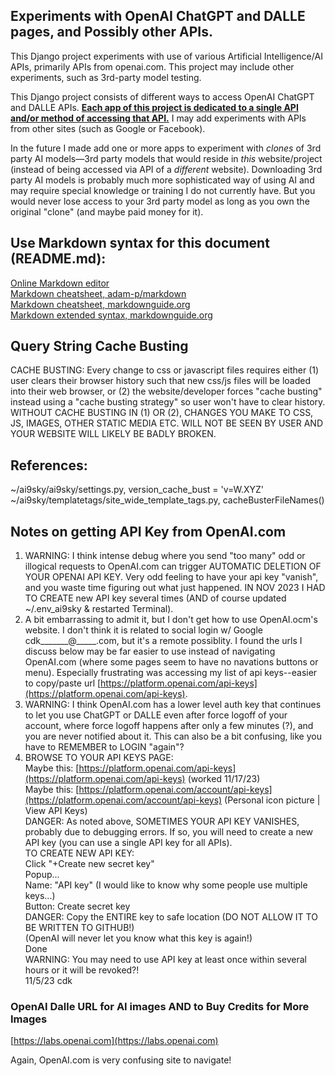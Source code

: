 ## Experiments with OpenAI ChatGPT and DALLE pages, and Possibly other APIs.

This Django project experiments with use of various Artificial Intelligence/AI APIs, primarily APIs 
from openai.com. This project may include other experiments, such as 3rd-party model testing.

This Django project consists of different ways to access OpenAI ChatGPT and DALLE APIs. <u>__Each app of 
this project is dedicated to a single API and/or method of accessing that API.__</u> I may add experiments 
with APIs from other sites (such as Google or Facebook).

In the future I made add one or more apps to experiment with *clones* of 3rd party AI models&mdash;3rd 
party models that would reside in *this* website/project (instead of being accessed via API of a 
*different* website). Downloading 3rd party AI models is probably much more sophisticated way 
of using AI and may require special knowledge or training I do not currently have. But you would never 
lose access to your 3rd party model as long as you own the original "clone" (and maybe paid money for it).

## Use Markdown syntax for this document (README.md):

[Online Markdown editor](https://stackedit.io/app#)  
[Markdown cheatsheet, adam-p/markdown](https://github.com/adam-p/markdown-here/wiki/Markdown-Cheatsheet)  
[Markdown cheatsheet, markdownguide.org](https://www.markdownguide.org/cheat-sheet/)  
[Markdown extended syntax, markdownguide.org](https://www.markdownguide.org/extended-syntax/)

## Query String Cache Busting

CACHE BUSTING: Every change to css or javascript files requires either (1) user clears their browser history such that new
css/js files will be loaded into their web browser, or (2) the website/developer forces "cache busting" instead using a "cache
busting strategy" so user won't have to clear history. WITHOUT CACHE BUSTING IN (1) OR (2), CHANGES YOU MAKE TO CSS, JS,
IMAGES, OTHER STATIC MEDIA ETC. WILL NOT BE SEEN BY USER AND YOUR WEBSITE WILL LIKELY BE BADLY BROKEN. 

## References:

~/ai9sky/ai9sky/settings.py, version_cache_bust = 'v=W.XYZ'
~/ai9sky/templatetags/site_wide_template_tags.py, cacheBusterFileNames()

## Notes on getting API Key from OpenAI.com

1. WARNING: I think intense debug where you send "too many" odd or illogical requests to OpenAI.com can 
   trigger AUTOMATIC DELETION OF YOUR OPENAI API KEY. Very odd feeling to have your api key "vanish", 
   and you waste time figuring out what just happened. IN NOV 2023 I HAD TO CREATE new API key several times 
   (AND of course updated ~/.env_ai9sky & restarted Terminal).
2. A bit embarrassing to admit it, but I don't get how to use OpenAI.ocm's website. I don't think it is 
   related to social login w/ Google cdk_______@_____.com, but it's a remote possiblity. I found the urls I discuss 
   below may be far easier to use instead of navigating OpenAI.com (where some pages seem to have no navations buttons or menu). 
   Especially frustrating was accessing my list of api keys--easier to copy/paste url [https://platform.openai.com/api-keys](https://platform.openai.com/api-keys).
3. WARNING: I think OpenAI.com has a lower level auth key that continues to let you use ChatGPT or DALLE even after force logoff 
   of your account, where force logoff happens after only a few minutes (?), and you are never notified about it. This can also 
   be a bit confusing, like you have to REMEMBER to LOGIN "again"?
4. BROWSE TO YOUR API KEYS PAGE:  
   Maybe this: [https://platform.openai.com/api-keys](https://platform.openai.com/api-keys) (worked 11/17/23)  
   Maybe this: [https://platform.openai.com/account/api-keys](https://platform.openai.com/account/api-keys) (Personal icon picture | View API Keys)  
   DANGER: As noted above, SOMETIMES YOUR API KEY VANISHES, probably due to debugging errors. If so, you will need to 
   create a new API key (you can use a single API key for all APIs).  
   TO CREATE NEW API KEY:  
   Click "+Create new secret key"  
   Popup...  
   Name: "API key" (I would like to know why some people use multiple keys...)  
   Button: Create secret key  
   DANGER: Copy the ENTIRE key to safe location (DO NOT ALLOW IT TO BE WRITTEN TO GITHUB!)  
   (OpenAI will never let you know what this key is again!)  
   Done  
   WARNING: You may need to use API key at least once within several hours or it will be revoked?!  
11/5/23 cdk  
   
### OpenAI Dalle URL for AI images AND to Buy Credits for More Images

[https://labs.openai.com](https://labs.openai.com)  

Again, OpenAI.com is very confusing site to navigate!  



